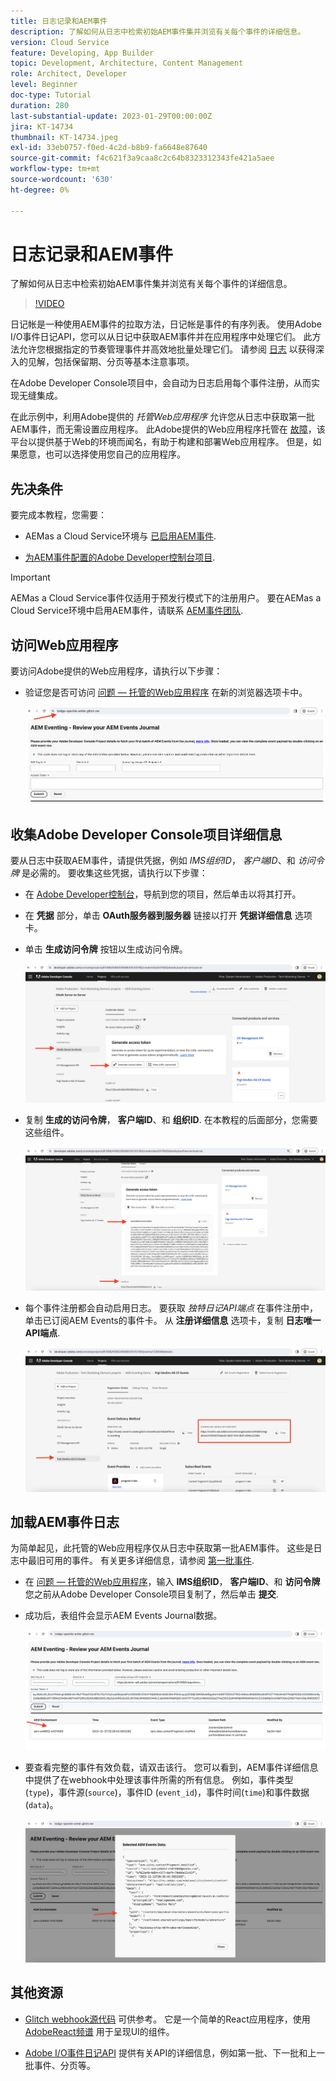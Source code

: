 ```yaml
---
title: 日志记录和AEM事件
description: 了解如何从日志中检索初始AEM事件集并浏览有关每个事件的详细信息。
version: Cloud Service
feature: Developing, App Builder
topic: Development, Architecture, Content Management
role: Architect, Developer
level: Beginner
doc-type: Tutorial
duration: 280
last-substantial-update: 2023-01-29T00:00:00Z
jira: KT-14734
thumbnail: KT-14734.jpeg
exl-id: 33eb0757-f0ed-4c2d-b8b9-fa6648e87640
source-git-commit: f4c621f3a9caa8c2c64b8323312343fe421a5aee
workflow-type: tm+mt
source-wordcount: '630'
ht-degree: 0%

---
```


# 日志记录和AEM事件

了解如何从日志中检索初始AEM事件集并浏览有关每个事件的详细信息。

>[!VIDEO](https://video.tv.adobe.com/v/3427052?quality=12&learn=on)

日记帐是一种使用AEM事件的拉取方法，日记帐是事件的有序列表。 使用Adobe I/O事件日记API，您可以从日记中获取AEM事件并在应用程序中处理它们。 此方法允许您根据指定的节奏管理事件并高效地批量处理它们。 请参阅 [日志](https://developer.adobe.com/events/docs/guides/journaling_intro/) 以获得深入的见解，包括保留期、分页等基本注意事项。

在Adobe Developer Console项目中，会自动为日志启用每个事件注册，从而实现无缝集成。

在此示例中，利用Adobe提供的 _托管Web应用程序_ 允许您从日志中获取第一批AEM事件，而无需设置应用程序。 此Adobe提供的Web应用程序托管在 [故障](https://glitch.com/)，该平台以提供基于Web的环境而闻名，有助于构建和部署Web应用程序。 但是，如果愿意，也可以选择使用您自己的应用程序。

## 先决条件

要完成本教程，您需要：

- AEMas a Cloud Service环境与 [已启用AEM事件](https://developer.adobe.com/experience-cloud/experience-manager-apis/guides/events/#enable-aem-events-on-your-aem-cloud-service-environment).

- [为AEM事件配置的Adobe Developer控制台项目](https://developer.adobe.com/experience-cloud/experience-manager-apis/guides/events/#how-to-subscribe-to-aem-events-in-the-adobe-developer-console).

>[!IMPORTANT]
>
>AEMas a Cloud Service事件仅适用于预发行模式下的注册用户。 要在AEMas a Cloud Service环境中启用AEM事件，请联系 [AEM事件团队](mailto:grp-aem-events@adobe.com).

## 访问Web应用程序

要访问Adobe提供的Web应用程序，请执行以下步骤：

- 验证您是否可访问 [问题 — 托管的Web应用程序](https://indigo-speckle-antler.glitch.me/) 在新的浏览器选项卡中。

  ![问题 — 托管的Web应用程序](../assets/examples/journaling/glitch-hosted-web-application.png)

## 收集Adobe Developer Console项目详细信息

要从日志中获取AEM事件，请提供凭据，例如 _IMS组织ID_， _客户端ID_、和 _访问令牌_ 是必需的。 要收集这些凭据，请执行以下步骤：

- 在 [Adobe Developer控制台](https://developer.adobe.com)，导航到您的项目，然后单击以将其打开。

- 在 **凭据** 部分，单击 **OAuth服务器到服务器** 链接以打开 **凭据详细信息** 选项卡。

- 单击 **生成访问令牌** 按钮以生成访问令牌。

  ![Adobe Developer控制台项目生成访问令牌](../assets/examples/journaling/adobe-developer-console-project-generate-access-token.png)

- 复制 **生成的访问令牌**， **客户端ID**、和 **组织ID**. 在本教程的后面部分，您需要这些组件。

  ![Adobe Developer控制台项目复制凭据](../assets/examples/journaling/adobe-developer-console-project-copy-credentials.png)

- 每个事件注册都会自动启用日志。 要获取 _独特日记API端点_ 在事件注册中，单击已订阅AEM Events的事件卡。 从 **注册详细信息** 选项卡，复制 **日志唯一API端点**.

  ![Adobe Developer控制台项目事件信息卡](../assets/examples/journaling/adobe-developer-console-project-events-card.png)

## 加载AEM事件日志

为简单起见，此托管的Web应用程序仅从日志中获取第一批AEM事件。 这些是日志中最旧可用的事件。 有关更多详细信息，请参阅 [第一批事件](https://developer.adobe.com/events/docs/guides/api/journaling_api/#fetching-your-first-batch-of-events-from-the-journal).

- 在 [问题 — 托管的Web应用程序](https://indigo-speckle-antler.glitch.me/)，输入 **IMS组织ID**， **客户端ID**、和 **访问令牌** 您之前从Adobe Developer Console项目复制了，然后单击 **提交**.

- 成功后，表组件会显示AEM Events Journal数据。

  ![AEM事件日志数据](../assets/examples/journaling/load-journal.png)

- 要查看完整的事件有效负载，请双击该行。 您可以看到，AEM事件详细信息中提供了在webhook中处理该事件所需的所有信息。 例如，事件类型(`type`)，事件源(`source`)，事件ID (`event_id`)，事件时间(`time`)和事件数据(`data`)。

  ![完成AEM事件有效负载](../assets/examples/journaling/complete-journal-data.png)

## 其他资源

- [Glitch webhook源代码](https://glitch.com/edit/#!/indigo-speckle-antler) 可供参考。 它是一个简单的React应用程序，使用 [AdobeReact频谱](https://react-spectrum.adobe.com/react-spectrum/index.html) 用于呈现UI的组件。

- [Adobe I/O事件日记API](https://developer.adobe.com/events/docs/guides/api/journaling_api/) 提供有关API的详细信息，例如第一批、下一批和上一批事件、分页等。

